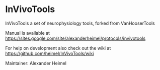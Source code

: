 InVivoTools
===========

InVivoTools a set of neurophysiology tools, forked from VanHooserTools

Manual is available at https://sites.google.com/site/alexanderheimel/protocols/invivotools

For help on development also check out the wiki at https://github.com/heimel/InVivoTools/wiki

Maintainer: Alexander Heimel
